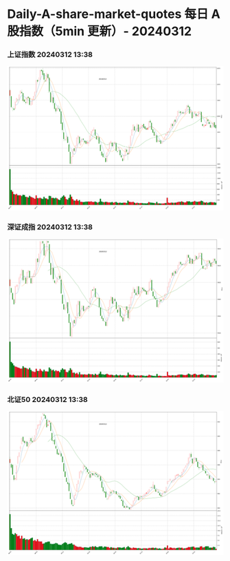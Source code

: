 
# Daily-A-share-market-quotes 每日 A 股指数（5min 更新）- 20240312

### 上证指数 20240312 13:38
![](./fig/2024/3/20240312-sh000001.png)

### 深证成指 20240312 13:38
![](./fig/2024/3/20240312-sz399001.png)

### 北证50 20240312 13:38
![](./fig/2024/3/20240312-bj899050.png)
